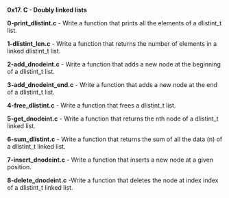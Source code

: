 **0x17. C - Doubly linked lists** 

**0-print_dlistint.c** - Write a function that prints all the elements of a dlistint_t list.

**1-dlistint_len.c** - Write a function that returns the number of elements in a linked dlistint_t list.

**2-add_dnodeint.c** - Write a function that adds a new node at the beginning of a dlistint_t list.

**3-add_dnodeint_end.c** - Write a function that adds a new node at the end of a dlistint_t list.

**4-free_dlistint.c** - Write a function that frees a dlistint_t list.

**5-get_dnodeint.c** - Write a function that returns the nth node of a dlistint_t linked list.

**6-sum_dlistint.c** - Write a function that returns the sum of all the data (n) of a dlistint_t linked list.

**7-insert_dnodeint.c** - Write a function that inserts a new node at a given position.

**8-delete_dnodeint.c** -Write a function that deletes the node at index index of a dlistint_t linked list.


